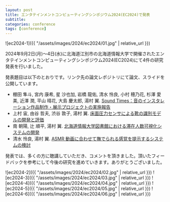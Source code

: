 ```yaml
---
layout: post
title: エンタテインメントコンピューティングシンポジウム2024(EC2024)で発表
subtitle: 
categories: conference
tags: [conference]
---
```

![ec2024-1]({{ "/assets/images/2024/ec2024/01.jpg" | relative_url }})

2024年9月2日(月)〜4日(水)に北海道江別市の北海道情報大学で開催されたエンタテインメントコンピューティングシンポジウム2024(EC2024)にて4件の研究発表を行いました。

発表題目は以下のとおりです。リンク先の論文レポジトリにて論文、スライドを公開しています。

- 棚田 隼斗, 宮内 康希, 星 沙也加, 岩橋 龍佑, 清水 怜良, 小村 穂乃花, 杉澤 愛美, 近澤 潤, 平山 晴花, 大島 慶太郎, 湯村 翼. [Sound Times：音のインスタレーション作品制作・展示プロジェクトの実施報告](https://dl.yumulab.org/papers/53)
- 上村 宙, 由谷 哲夫, 渋谷 敦子, 湯村 翼. [床面圧力センサによる靴の識別モデルの開発と評価](https://dl.yumulab.org/papers/54)
- 南 朝陽, 辻 順平, 湯村 翼. [北海道情報大学図書館における滞在人数可視化システムの開発](https://dl.yumulab.org/papers/55)
- 清水 怜良, 湯村 翼. [ASMR 動画に合わせて撫でられる感覚を提示するシステムの検討](https://dl.yumulab.org/papers/56)

発表では、多くの方に聴講していただき、コメントを頂きました。頂いたフィードバックを参考にして今後の研究を進めていきます。ありがとうございました。

![ec2024-2]({{ "/assets/images/2024/ec2024/02.jpg" | relative_url }})
![ec2024-3]({{ "/assets/images/2024/ec2024/03.jpg" | relative_url }})
![ec2024-4]({{ "/assets/images/2024/ec2024/04.jpg" | relative_url }})
![ec2024-5]({{ "/assets/images/2024/ec2024/05.jpg" | relative_url }})
![ec2024-6]({{ "/assets/images/2024/ec2024/06.jpg" | relative_url }})
